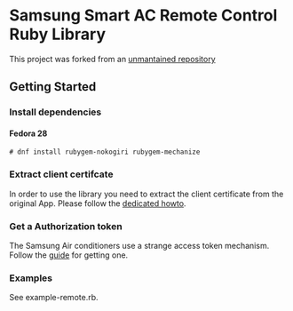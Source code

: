 # Samsung Smart AC Remote Control Ruby Library

This project was forked from an [unmantained repository](https://bitbucket.org/CloCkWeRX/samsung-remote/)

## Getting Started

### Install dependencies

#### Fedora 28
```
# dnf install rubygem-nokogiri rubygem-mechanize
```

### Extract client certifcate
In order to use the library you need to extract the client certificate from the original
App. Please follow the [dedicated howto](doc/extractClientCertificate.md).

### Get a Authorization token
The Samsung Air conditioners use a strange access token mechanism.
Follow the [guide](doc/getAccessToken.md) for getting one.

### Examples
See example-remote.rb.

